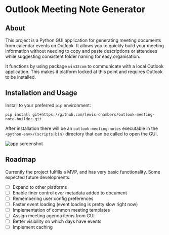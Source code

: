 # Outlook Meeting Note Generator

## About

This project is a Python GUI application for generating meeting documents from calendar events on Outlook. It allows you to quickly build your meeting information without needing to copy and paste descriptions or attendees while suggesting consistent folder naming for easy organisation.

It functions by using package `win32com` to communicate with a local Outlook application. This makes it platform locked at this point and requires Outlook to be installed.

## Installation and Usage

Install to your preferred `pip` environment:

```
pip install git+https://github.com/lewis-chambers/outlook-meeting-note-builder.git
```

After installation there will be an `outlook-meeting-notes` executable in the `<python-env>/(scripts|bin)` directory that can be called to open the GUI.

![app screenshot](readme-sources/application.png)


## Roadmap

Currently the project fulfills a MVP, and has very basic functionality. Some expected future developments:

- [ ] Expand to other platforms
- [ ] Enable finer control over metadata added to document
- [ ] Remembering user config preferences
- [ ] Faster event loading (event loading is pretty slow right now)
- [ ] Implementation of common meeting templates
- [ ] Assign meeting agenda items from GUI
- [ ] Better visibility on which days have events
- [ ] Implement caching
